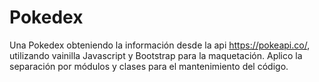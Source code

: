 # Pokedex
Una Pokedex obteniendo la información desde la api https://pokeapi.co/, utilizando vainilla Javascript y Bootstrap para la maquetación.
Aplico la separación por módulos y clases para el mantenimiento del código.
